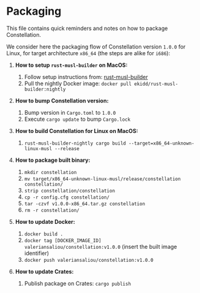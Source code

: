 Packaging
=========

This file contains quick reminders and notes on how to package Constellation.

We consider here the packaging flow of Constellation version `1.0.0` for Linux, for target architecture `x86_64` (the steps are alike for `i686`):

1. **How to setup `rust-musl-builder` on MacOS:**
    1. Follow setup instructions from: [rust-musl-builder](https://github.com/emk/rust-musl-builder)
    2. Pull the nightly Docker image: `docker pull ekidd/rust-musl-builder:nightly`

2. **How to bump Constellation version:**
    1. Bump version in `Cargo.toml` to `1.0.0`
    2. Execute `cargo update` to bump `Cargo.lock`

3. **How to build Constellation for Linux on MacOS:**
    1. `rust-musl-builder-nightly cargo build --target=x86_64-unknown-linux-musl --release`

4. **How to package built binary:**
    1. `mkdir constellation`
    2. `mv target/x86_64-unknown-linux-musl/release/constellation constellation/`
    3. `strip constellation/constellation`
    4. `cp -r config.cfg constellation/`
    5. `tar -czvf v1.0.0-x86_64.tar.gz constellation`
    6. `rm -r constellation/`

5. **How to update Docker:**
    1. `docker build .`
    2. `docker tag [DOCKER_IMAGE_ID] valeriansaliou/constellation:v1.0.0` (insert the built image identifier)
    3. `docker push valeriansaliou/constellation:v1.0.0`

6. **How to update Crates:**
    1. Publish package on Crates: `cargo publish`
